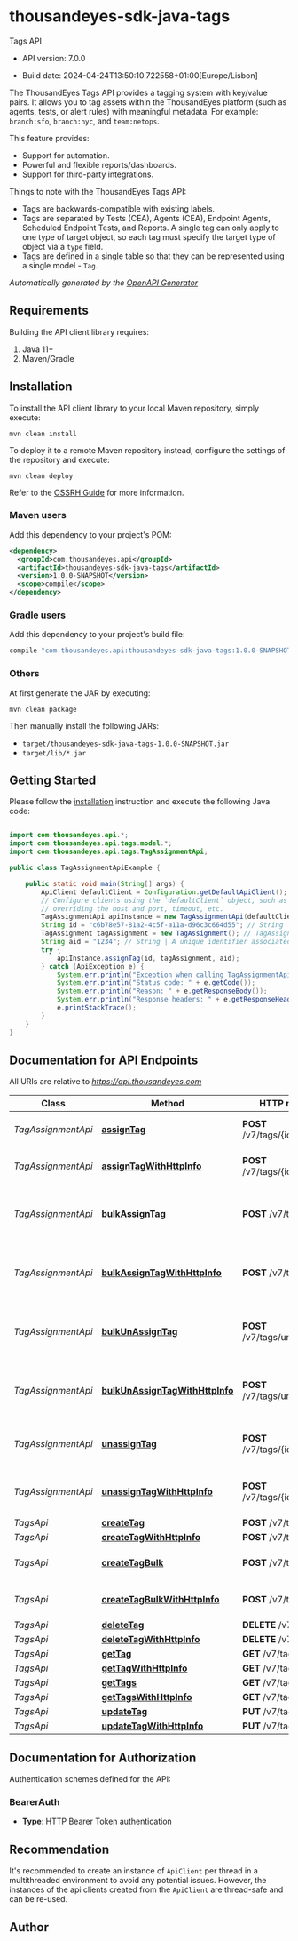 # thousandeyes-sdk-java-tags

Tags API

- API version: 7.0.0

- Build date: 2024-04-24T13:50:10.722558+01:00[Europe/Lisbon]

The ThousandEyes Tags API provides a tagging system with key/value pairs. It allows you to tag assets within the ThousandEyes platform (such as agents, tests, or alert rules) with meaningful metadata. For example: `branch:sfo`, `branch:nyc`, and `team:netops`.

This feature provides:

* Support for automation.
* Powerful and flexible reports/dashboards.
* Support for third-party integrations.

Things to note with the ThousandEyes Tags API:

* Tags are backwards-compatible with existing labels.
* Tags are separated by Tests (CEA), Agents (CEA), Endpoint Agents, Scheduled Endpoint Tests, and Reports. A single tag can only apply to one type of target object, so each tag must specify the target type of object via a `type` field.
* Tags are defined in a single table so that they can be represented using a single model - `Tag`.



*Automatically generated by the [OpenAPI Generator](https://openapi-generator.tech)*

## Requirements

Building the API client library requires:

1. Java 11+
2. Maven/Gradle

## Installation

To install the API client library to your local Maven repository, simply execute:

```shell
mvn clean install
```

To deploy it to a remote Maven repository instead, configure the settings of the repository and execute:

```shell
mvn clean deploy
```

Refer to the [OSSRH Guide](http://central.sonatype.org/pages/ossrh-guide.html) for more information.

### Maven users

Add this dependency to your project's POM:

```xml
<dependency>
  <groupId>com.thousandeyes.api</groupId>
  <artifactId>thousandeyes-sdk-java-tags</artifactId>
  <version>1.0.0-SNAPSHOT</version>
  <scope>compile</scope>
</dependency>
```

### Gradle users

Add this dependency to your project's build file:

```groovy
compile "com.thousandeyes.api:thousandeyes-sdk-java-tags:1.0.0-SNAPSHOT"
```

### Others

At first generate the JAR by executing:

```shell
mvn clean package
```

Then manually install the following JARs:

- `target/thousandeyes-sdk-java-tags-1.0.0-SNAPSHOT.jar`
- `target/lib/*.jar`

## Getting Started

Please follow the [installation](#installation) instruction and execute the following Java code:

```java

import com.thousandeyes.api.*;
import com.thousandeyes.api.tags.model.*;
import com.thousandeyes.api.tags.TagAssignmentApi;

public class TagAssignmentApiExample {

    public static void main(String[] args) {
        ApiClient defaultClient = Configuration.getDefaultApiClient();
        // Configure clients using the `defaultClient` object, such as
        // overriding the host and port, timeout, etc.
        TagAssignmentApi apiInstance = new TagAssignmentApi(defaultClient);
        String id = "c6b78e57-81a2-4c5f-a11a-d96c3c664d55"; // String | ID of the tag to associate
        TagAssignment tagAssignment = new TagAssignment(); // TagAssignment | 
        String aid = "1234"; // String | A unique identifier associated with your account group. You can retrieve your `AccountGroupId` from the `/account-groups` endpoint. Note that you must be assigned to the target account group. Specifying this parameter without being assigned to the target account group will result in an error response.
        try {
            apiInstance.assignTag(id, tagAssignment, aid);
        } catch (ApiException e) {
            System.err.println("Exception when calling TagAssignmentApi#assignTag");
            System.err.println("Status code: " + e.getCode());
            System.err.println("Reason: " + e.getResponseBody());
            System.err.println("Response headers: " + e.getResponseHeaders());
            e.printStackTrace();
        }
    }
}

```

## Documentation for API Endpoints

All URIs are relative to *https://api.thousandeyes.com*

Class | Method | HTTP request | Description
------------ | ------------- | ------------- | -------------
*TagAssignmentApi* | [**assignTag**](docs/TagAssignmentApi.md#assignTag) | **POST** /v7/tags/{id}/assign | Assign tag to multiple objects
*TagAssignmentApi* | [**assignTagWithHttpInfo**](docs/TagAssignmentApi.md#assignTagWithHttpInfo) | **POST** /v7/tags/{id}/assign | Assign tag to multiple objects
*TagAssignmentApi* | [**bulkAssignTag**](docs/TagAssignmentApi.md#bulkAssignTag) | **POST** /v7/tags/assign | Assign multiple tags to multiple objects
*TagAssignmentApi* | [**bulkAssignTagWithHttpInfo**](docs/TagAssignmentApi.md#bulkAssignTagWithHttpInfo) | **POST** /v7/tags/assign | Assign multiple tags to multiple objects
*TagAssignmentApi* | [**bulkUnAssignTag**](docs/TagAssignmentApi.md#bulkUnAssignTag) | **POST** /v7/tags/unassign | Remove multiple tags from multiple objects
*TagAssignmentApi* | [**bulkUnAssignTagWithHttpInfo**](docs/TagAssignmentApi.md#bulkUnAssignTagWithHttpInfo) | **POST** /v7/tags/unassign | Remove multiple tags from multiple objects
*TagAssignmentApi* | [**unassignTag**](docs/TagAssignmentApi.md#unassignTag) | **POST** /v7/tags/{id}/unassign | Remove tag from multiple objects
*TagAssignmentApi* | [**unassignTagWithHttpInfo**](docs/TagAssignmentApi.md#unassignTagWithHttpInfo) | **POST** /v7/tags/{id}/unassign | Remove tag from multiple objects
*TagsApi* | [**createTag**](docs/TagsApi.md#createTag) | **POST** /v7/tags | Create tag
*TagsApi* | [**createTagWithHttpInfo**](docs/TagsApi.md#createTagWithHttpInfo) | **POST** /v7/tags | Create tag
*TagsApi* | [**createTagBulk**](docs/TagsApi.md#createTagBulk) | **POST** /v7/tags/bulk | Create multiple tags
*TagsApi* | [**createTagBulkWithHttpInfo**](docs/TagsApi.md#createTagBulkWithHttpInfo) | **POST** /v7/tags/bulk | Create multiple tags
*TagsApi* | [**deleteTag**](docs/TagsApi.md#deleteTag) | **DELETE** /v7/tags/{id} | Delete tag
*TagsApi* | [**deleteTagWithHttpInfo**](docs/TagsApi.md#deleteTagWithHttpInfo) | **DELETE** /v7/tags/{id} | Delete tag
*TagsApi* | [**getTag**](docs/TagsApi.md#getTag) | **GET** /v7/tags/{id} | Retrieve tag
*TagsApi* | [**getTagWithHttpInfo**](docs/TagsApi.md#getTagWithHttpInfo) | **GET** /v7/tags/{id} | Retrieve tag
*TagsApi* | [**getTags**](docs/TagsApi.md#getTags) | **GET** /v7/tags | List tags
*TagsApi* | [**getTagsWithHttpInfo**](docs/TagsApi.md#getTagsWithHttpInfo) | **GET** /v7/tags | List tags
*TagsApi* | [**updateTag**](docs/TagsApi.md#updateTag) | **PUT** /v7/tags/{id} | Update tag
*TagsApi* | [**updateTagWithHttpInfo**](docs/TagsApi.md#updateTagWithHttpInfo) | **PUT** /v7/tags/{id} | Update tag


<a id="documentation-for-authorization"></a>
## Documentation for Authorization


Authentication schemes defined for the API:
<a id="BearerAuth"></a>
### BearerAuth


- **Type**: HTTP Bearer Token authentication


## Recommendation

It's recommended to create an instance of `ApiClient` per thread in a multithreaded environment to avoid any potential issues.
However, the instances of the api clients created from the `ApiClient` are thread-safe and can be re-used.

## Author



